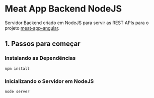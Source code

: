# Meat App Backend NodeJS

Servidor Backend criado em NodeJS para servir as REST APIs para o projeto [meat-app-angular](https://github.com/d-klotz/meat-app-angular).

## 1. Passos para começar

### Instalando as Dependências

`npm install`

### Inicializando o Servidor em NodeJS

`node server`